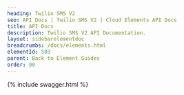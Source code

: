 ```yaml
---
heading: Twilio SMS V2
seo: API Docs | Twilio SMS V2 | Cloud Elements API Docs
title: API Docs
description: Twilio SMS V2 API Documentation.
layout: sidebarelementdoc
breadcrumbs: /docs/elements.html
elementId: 503
parent: Back to Element Guides
order: 90
---
```


{% include swagger.html %}
